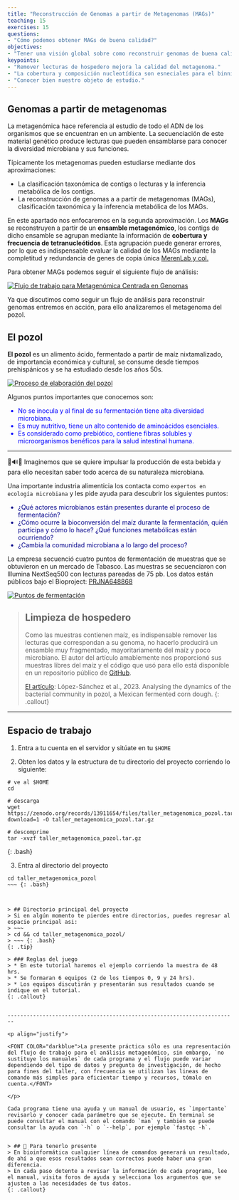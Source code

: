 ```yaml
---
title: "Reconstrucción de Genomas a partir de Metagenomas (MAGs)"
teaching: 15 
exercises: 15
questions:
- "Cómo podemos obtener MAGs de buena calidad?" 
objectives:
- "Tener una visión global sobre como reconstruir genomas de buena calidad a partir de metagenomas."
keypoints:
- "Remover lecturas de hospedero mejora la calidad del metagenoma."
- "La cobertura y composición nucleotídica son esneciales para el binning."
- "Conocer bien nuestro objeto de estudio."
---
```


## Genomas a partir de metagenomas

La metagenómica hace referencia al estudio de todo el ADN de los organismos que se encuentran en un ambiente. La secuenciación de este material genético produce lecturas que pueden ensamblarse para conocer la diversidad microbiana y sus funciones.

Típicamente los metagenomas pueden estudiarse mediante dos aproximaciones:

* La clasificación taxonómica de contigs o lecturas y la inferencia metabólica de los contigs.
* La reconstrucción de genomas a a partir de metagenomas (MAGs), clasificación taxonómica y la inferencia metabólica de los MAGs.
  
En este apartado nos enfocaremos en la segunda aproximación. Los **MAGs** se reconstruyen a partir de un **ensamble metagenómico**, 
los contigs de dicho ensamble se agrupan mediante la información de **cobertura y frecuencia de tetranucleótidos**. 
Esta agrupación puede generar errores, por lo que es indispensable evaluar la calidad de los MAGs mediante la completitud 
y redundancia de genes de copia única [MerenLab y col.](https://anvio.org/vocabulary/)

Para obtener MAGs podemos seguir el siguiente flujo de análisis:


<a href="{{ page.root }}/fig/extrasMAGs/01.MAGs_workflow.png">
  <img src="{{ page.root }}/fig/extrasMAGs/01.MAGs_workflow.png" alt="Flujo de trabajo para Metagenómica Centrada en Genomas" />
</a>


Ya que discutimos como seguir un flujo de análisis para reconstruir genomas entremos en acción, para ello analizaremos el metagenoma del pozol.
 
## El pozol

**El pozol** es un alimento ácido, fermentado a partir de maíz nixtamalizado, de importancia económica y cultural, 
se consume desde tiempos prehispánicos y se ha estudiado desde los años 50s.

<a href="{{ page.root }}/fig/extrasMAGs/02.Pozolhistoria.png">
  <img src="{{ page.root }}/fig/extrasMAGs/02.Pozolhistoria.png" alt="Proceso de elaboración del pozol" />
</a>

Algunos puntos importantes que conocemos son:

<FONT COLOR="blue">

* No se inocula y al final de su fermentación tiene alta diversidad microbiana.
* Es muy nutritivo, tiene un alto contenido de aminoácidos esenciales.
* Es considerado como prebiótico, contiene fibras solubles y microorganismos benéficos para la salud intestinal humana.

</FONT>

------------------------------------------------------------------------

🧬🔊🦠 Imaginemos que se quiere impulsar la producción de esta bebida y para ello necesitan saber todo acerca de su naturaleza microbiana.

Una importante industria alimenticia los contacta como `expertos en ecología microbiana` y les pide ayuda para descubrir los siguientes puntos:


<FONT COLOR="darkblue">

* ¿Qué actores microbianos están presentes durante el proceso de fermentación?
* ¿Cómo ocurre la bioconversión del maíz durante la fermentación, quién participa y cómo lo hace? ¿Qué funciones metabólicas están ocurriendo?
* ¿Cambia la comunidad microbiana a lo largo del proceso?

</FONT>

La empresa secuenció cuatro puntos de fermentación de muestras que se obtuvieron en un mercado de Tabasco. Las muestras se secuenciaron con Illumina NextSeq500 con lecturas pareadas de 75 pb. Los datos están públicos bajo el Bioproject: [PRJNA648868](https://www.ebi.ac.uk/ena/browser/view/PRJNA648868)

<a href="{{ page.root }}/fig/extrasMAGs/03.Pozol_fermentation.png">
  <img src="{{ page.root }}/fig/extrasMAGs/03.Pozol_fermentation.png" alt="Puntos de fermentación" />
</a>


> ## Limpieza de hospedero
> Como las muestras contienen maíz, es indispensable remover las lecturas que correspondan a su genoma,
> no hacerlo producirá un ensamble muy fragmentado, mayoritariamente del maíz y poco microbiano.
> El autor del artículo amablemente nos proporcionó sus muestras libres del maíz y el código que usó
> para ello está disponible en un repositorio público de [GitHub](https://github.com/RafaelLopez-Sanchez/pozol_shotgun).
> 
> [El artículo](https://www.microbiologyresearch.org/content/journal/micro/10.1099/mic.0.001355): López-Sánchez et al., 2023. Analysing the dynamics of the bacterial community in pozol, a Mexican fermented corn dough. 
{: .callout}

------------------------------------------------------------------------

## Espacio de trabajo

1.  Entra a tu cuenta en el servidor y sitúate en tu `$HOME`

2.  Obten los datos y la estructura de tu directorio del proyecto corriendo lo siguiente:

~~~
# ve al $HOME
cd

# descarga
wget https://zenodo.org/records/13911654/files/taller_metagenomica_pozol.tar.gz?download=1 -O taller_metagenomica_pozol.tar.gz

# descomprime
tar -xvzf taller_metagenomica_pozol.tar.gz
~~~
{: .bash}

3.  Entra al directorio del proyecto

~~~
cd taller_metagenomica_pozol
~~~ {: .bash}



> ## Directorio principal del proyecto
> Si en algún momento te pierdes entre directorios, puedes regresar al espacio principal asi:
> ~~~
> cd && cd taller_metagenomica_pozol/
> ~~~ {: .bash}
{: .tip}

> ### Reglas del juego
> * En este tutorial haremos el ejemplo corriendo la muestra de 48 hrs.
> * Se formaran 6 equipos (2 de los tiempos 0, 9 y 24 hrs).
> * Los equipos discutirán y presentarán sus resultados cuando se indique en el tutorial.
{: .callout}


------------------------------------------------------------------------

<p align="justify">

<FONT COLOR="darkblue">La presente práctica sólo es una representación del flujo de trabajo para el análisis metagenómico, sin embargo, `no sustituye los manuales` de cada programa y el flujo puede variar dependiendo del tipo de datos y pregunta de investigación, de hecho para fines del taller, con frecuencia se utilizan las lineas de comando más simples para eficientar tiempo y recursos, tómalo en cuenta.</FONT>

</p>

Cada programa tiene una ayuda y un manual de usuario, es `importante` revisarlo y conocer cada parámetro que se ejecute. En terminal se puede consultar el manual con el comando `man` y también se puede consultar la ayuda con `-h` o `--help`, por ejemplo `fastqc -h`.


> ## 🧠 Para tenerlo presente
> En bioinformática cualquier línea de comandos generará un resultado, de ahí a que esos resultados sean correctos puede haber una gran diferencia.
> En cada paso detente a revisar la información de cada programa, lee el manual, visita foros de ayuda y selecciona los argumentos que se ajusten a las necesidades de tus datos.
{: .callout}

